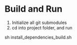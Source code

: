 # Build and Run
1. Initialize all git submodules
2. cd into project folder, and run

  sh install_dependencies_build.sh